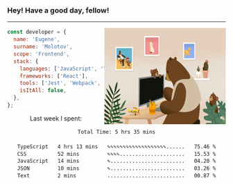 ### Hey! Have a good day, fellow!
---
<img align='right' alt='GIF' vertical-align='center' src='./src/giphy.gif' width='280px' height='222px'/>

```javascript
const developer = {
  name: 'Eugene',
  surname: 'Molotov',
  scope: 'Frontend',
  stack: {
    languages: ['JavaScript', 'TypeScript'],
    frameworks: ['React'],
    tools: ['Jest', 'Webpack', 'Sass'],
    isItAll: false,
  },
};
```
<p align="center">
  Last week I spent:
</p>
<div align="center">
<!--START_SECTION:waka-->

```txt
Total Time: 5 hrs 35 mins

TypeScript   4 hrs 13 mins   ✎✎✎✎✎✎✎✎✎✎✎✎✎✎✎✎✎✎✎......   75.46 %
CSS          52 mins         ✎✎✎✎.....................   15.53 %
JavaScript   14 mins         ✎........................   04.20 %
JSON         10 mins         ✎........................   03.26 %
Text         2 mins          .........................   00.87 %
```

<!--END_SECTION:waka-->

